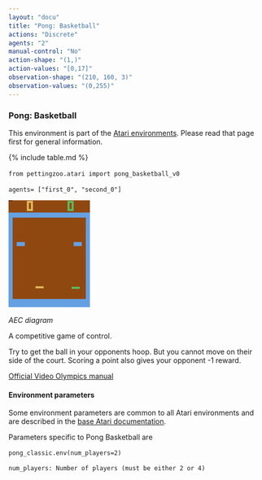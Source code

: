 ```yaml
---
layout: "docu"
title: "Pong: Basketball"
actions: "Discrete"
agents: "2"
manual-control: "No"
action-shape: "(1,)"
action-values: "[0,17]"
observation-shape: "(210, 160, 3)"
observation-values: "(0,255)"
---
```


### Pong: Basketball

This environment is part of the [Atari environments](../atari). Please read that page first for general information.

{% include table.md %}


`from pettingzoo.atari import pong_basketball_v0`

`agents= ["first_0", "second_0"]`

![pong_basketball gif](atari_pong_basketball.gif)

*AEC diagram*

A competitive game of control.

Try to get the ball in your opponents hoop. But you cannot move on their side of the court. Scoring a point also gives your opponent -1 reward.

[Official Video Olympics manual](https://atariage.com/manual_html_page.php?SoftwareLabelID=587)

#### Environment parameters

Some environment parameters are common to all Atari environments and are described in the [base Atari documentation](../atari).

Parameters specific to Pong Basketball are

```
pong_classic.env(num_players=2)
```

```
num_players: Number of players (must be either 2 or 4)
```
